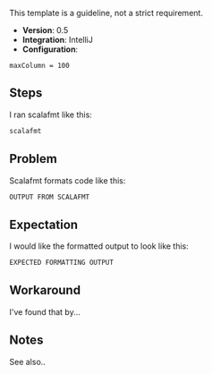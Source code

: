 This template is a guideline, not a strict requirement.
- **Version**: 0.5
- **Integration**: IntelliJ
- **Configuration**:
```
maxColumn = 100
```

## Steps

I ran scalafmt like this:

```bash
scalafmt
```

## Problem

Scalafmt formats code like this:
```scala
OUTPUT FROM SCALAFMT
```

## Expectation

I would like the formatted output to look like this:
```scala
EXPECTED FORMATTING OUTPUT
```

## Workaround

I've found that by...

## Notes

See also..
